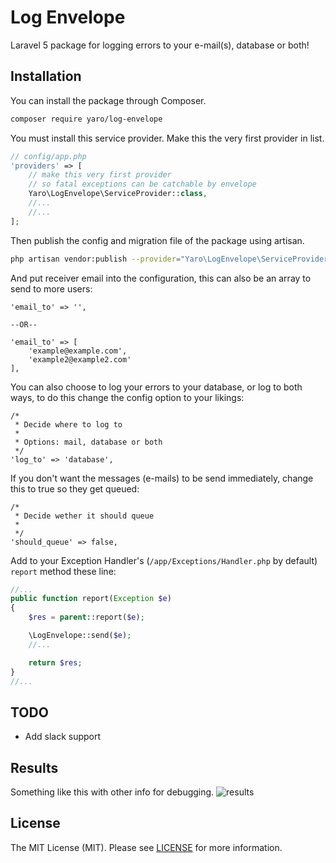 # Log Envelope

Laravel 5 package for logging errors to your e-mail(s), database or both!


## Installation

You can install the package through Composer.
```bash
composer require yaro/log-envelope
```
You must install this service provider. Make this the very first provider in list.
```php
// config/app.php
'providers' => [
    // make this very first provider
    // so fatal exceptions can be catchable by envelope
    Yaro\LogEnvelope\ServiceProvider::class,
    //...
    //...
];
```

Then publish the config and migration file of the package using artisan.
```bash
php artisan vendor:publish --provider="Yaro\LogEnvelope\ServiceProvider"
```

And put receiver email into the configuration, this can also be an array to send to more users:

```
'email_to' => '',

--OR--

'email_to' => [
    'example@example.com',
    'example2@example2.com'
],
```

You can also choose to log your errors to your database, or log to both ways, to do this change the config option to your likings:
```
/*
 * Decide where to log to
 *
 * Options: mail, database or both
 */
'log_to' => 'database',
````

If you don't want the messages (e-mails) to be send immediately, change this to true so they get queued:
```
/*
 * Decide wether it should queue
 *
 */
'should_queue' => false,
```

Add to your Exception Handler's (```/app/Exceptions/Handler.php``` by default) ```report``` method these line:
```php
//...
public function report(Exception $e)
{
    $res = parent::report($e);

    \LogEnvelope::send($e);
    //...

    return $res;
}
//...
```

## TODO
- Add slack support

## Results
Something like this with other info for debugging.
![results](https://raw.githubusercontent.com/Cherry-Pie/LogEnvelope/master/envelope.png)


## License
The MIT License (MIT). Please see [LICENSE](https://github.com/Cherry-Pie/LogEnvelope/blob/master/LICENSE) for more information.
